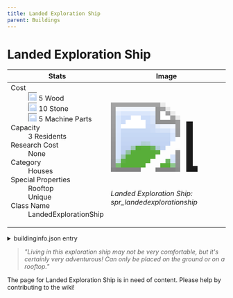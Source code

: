 ```yaml
---
title: Landed Exploration Ship
parent: Buildings
---
```

# Landed Exploration Ship

[//]: # (Pre-generated content)
<table><thead><tr><th>Stats</th><th>Image</th></tr></thead><tbody><tr><td><dl><dt>Cost</dt><dd><div class="resource-icon"><img style="object-position: -637px -751px;" src="https://tfe2-wiki.github.io/assets/sprites.png"></div> 5 Wood<br><div class="resource-icon"><img style="object-position: -637px -737px;" src="https://tfe2-wiki.github.io/assets/sprites.png"></div> 10 Stone<br><div class="resource-icon"><img style="object-position: -795px -761px;" src="https://tfe2-wiki.github.io/assets/sprites.png"></div> 5 Machine Parts</dd><dt>Capacity</dt><dd>3 Residents</dd><dt>Research Cost</dt><dd>None</dd><dt>Category</dt><dd>Houses</dd><dt>Special Properties</dt><dd>Rooftop<br>Unique</dd><dt>Class Name</dt><dd>LandedExplorationShip</dd></dl></td><td><style>.building-image {width: 200px;height: 200px;overflow: hidden;position: relative;}.building-image img {image-rendering: pixelated;object-fit: none;transform: scale(10);transform-origin: left top;position: absolute;left: 0;top: 0;}.resource-image {width: 200px;height: 200px;overflow: hidden;position: relative;}.resource-image img {image-rendering: pixelated;object-fit: none;transform: scale(20);transform-origin: left top;position: absolute;left: 0;top: 0;}.building-icon {width: 20px;height: 20px;overflow: hidden;position: relative;display: inline-block;}.building-icon img {image-rendering: pixelated;object-fit: none;transform: scale(1);transform-origin: left top;position: absolute;left: 0;top: 0;}.resource-icon {width: 20px;height: 20px;overflow: hidden;position: relative;display: inline-block;}.resource-icon img {image-rendering: pixelated;object-fit: none;transform: scale(2);transform-origin: left top;position: absolute;left: 0;top: 0;}</style><div class="building-image"><img style="object-position: -921px -777px;" src="https://tfe2-wiki.github.io/assets/sprites.png" alt="Landed Exploration Ship Back"><img style="object-position: -899px -777px;" src="https://tfe2-wiki.github.io/assets/sprites.png" alt="Landed Exploration Ship"></div><i>Landed Exploration Ship: spr_landedexplorationship</i></td></tr></tbody></table><details><summary>buildinginfo.json entry</summary>```json
	{
    "className": "LandedExplorationShip",
    "food": 0,
    "wood": 5,
    "stone": 10,
    "machineParts": 5,
    "knowledge": 0,
    "category": "Houses",
    "unlockedByDefault": false,
    "specialInfo": [
        "rooftop",
        "unique"
    ],
    "residents": 3,
    "notUnlockedWithAll": true
}
	```</details><blockquote><i>"Living in this exploration ship may not be very comfortable, but it's certainly very adventurous! Can only be placed on the ground or on a rooftop."</i></blockquote>

The page for Landed Exploration Ship is in need of content. Please help by contributing to the wiki!
